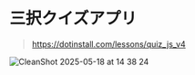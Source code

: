 # 三択クイズアプリ

> https://dotinstall.com/lessons/quiz_js_v4

![CleanShot 2025-05-18 at 14 38 24](https://github.com/user-attachments/assets/d421df86-2e92-4775-8955-b56631772519)
